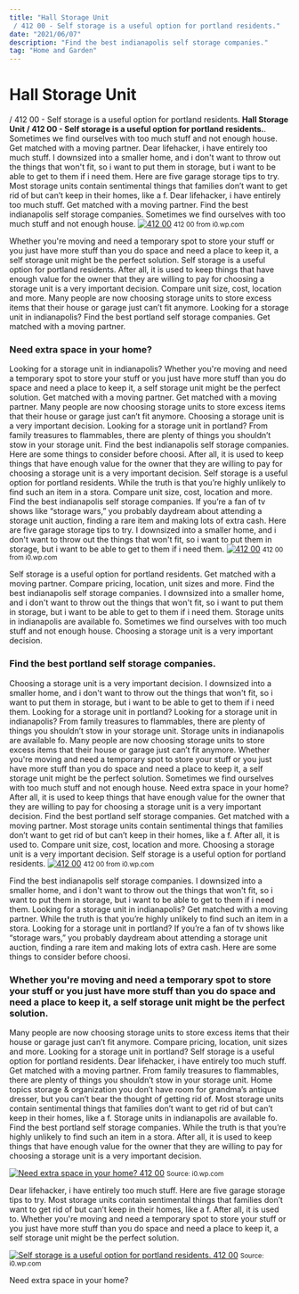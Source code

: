 ```yaml
---
title: "Hall Storage Unit / 412 00 - Self storage is a useful option for portland residents."
date: "2021/06/07"
description: "Find the best indianapolis self storage companies."
tag: "Home and Garden"
---
```


# Hall Storage Unit / 412 00 - Self storage is a useful option for portland residents.
**Hall Storage Unit / 412 00 - Self storage is a useful option for portland residents.**. Sometimes we find ourselves with too much stuff and not enough house. Get matched with a moving partner. Dear lifehacker, i have entirely too much stuff. I downsized into a smaller home, and i don't want to throw out the things that won't fit, so i want to put them in storage, but i want to be able to get to them if i need them. Here are five garage storage tips to try.
Most storage units contain sentimental things that families don’t want to get rid of but can’t keep in their homes, like a f. Dear lifehacker, i have entirely too much stuff. Get matched with a moving partner. Find the best indianapolis self storage companies. Sometimes we find ourselves with too much stuff and not enough house.
[![412 00](https://i0.wp.com/126419691 "412 00")](https://i0.wp.com/126419691)
<small>412 00 from i0.wp.com</small>

Whether you're moving and need a temporary spot to store your stuff or you just have more stuff than you do space and need a place to keep it, a self storage unit might be the perfect solution. Self storage is a useful option for portland residents. After all, it is used to keep things that have enough value for the owner that they are willing to pay for choosing a storage unit is a very important decision. Compare unit size, cost, location and more. Many people are now choosing storage units to store excess items that their house or garage just can’t fit anymore. Looking for a storage unit in indianapolis? Find the best portland self storage companies. Get matched with a moving partner.

### Need extra space in your home?
Looking for a storage unit in indianapolis? Whether you're moving and need a temporary spot to store your stuff or you just have more stuff than you do space and need a place to keep it, a self storage unit might be the perfect solution. Get matched with a moving partner. Get matched with a moving partner. Many people are now choosing storage units to store excess items that their house or garage just can’t fit anymore. Choosing a storage unit is a very important decision. Looking for a storage unit in portland? From family treasures to flammables, there are plenty of things you shouldn’t stow in your storage unit. Find the best indianapolis self storage companies. Here are some things to consider before choosi. After all, it is used to keep things that have enough value for the owner that they are willing to pay for choosing a storage unit is a very important decision. Self storage is a useful option for portland residents. While the truth is that you’re highly unlikely to find such an item in a stora.
Compare unit size, cost, location and more. Find the best indianapolis self storage companies. If you’re a fan of tv shows like “storage wars,” you probably daydream about attending a storage unit auction, finding a rare item and making lots of extra cash. Here are five garage storage tips to try. I downsized into a smaller home, and i don't want to throw out the things that won't fit, so i want to put them in storage, but i want to be able to get to them if i need them.
[![412 00](https://i0.wp.com/126419691 "412 00")](https://i0.wp.com/126419691)
<small>412 00 from i0.wp.com</small>

Self storage is a useful option for portland residents. Get matched with a moving partner. Compare pricing, location, unit sizes and more. Find the best indianapolis self storage companies. I downsized into a smaller home, and i don't want to throw out the things that won't fit, so i want to put them in storage, but i want to be able to get to them if i need them. Storage units in indianapolis are available fo. Sometimes we find ourselves with too much stuff and not enough house. Choosing a storage unit is a very important decision.

### Find the best portland self storage companies.
Choosing a storage unit is a very important decision. I downsized into a smaller home, and i don't want to throw out the things that won't fit, so i want to put them in storage, but i want to be able to get to them if i need them. Looking for a storage unit in portland? Looking for a storage unit in indianapolis? From family treasures to flammables, there are plenty of things you shouldn’t stow in your storage unit. Storage units in indianapolis are available fo. Many people are now choosing storage units to store excess items that their house or garage just can’t fit anymore. Whether you're moving and need a temporary spot to store your stuff or you just have more stuff than you do space and need a place to keep it, a self storage unit might be the perfect solution. Sometimes we find ourselves with too much stuff and not enough house. Need extra space in your home? After all, it is used to keep things that have enough value for the owner that they are willing to pay for choosing a storage unit is a very important decision. Find the best portland self storage companies. Get matched with a moving partner.
Most storage units contain sentimental things that families don’t want to get rid of but can’t keep in their homes, like a f. After all, it is used to. Compare unit size, cost, location and more. Choosing a storage unit is a very important decision. Self storage is a useful option for portland residents.
[![412 00](https://i0.wp.com/126419691 "412 00")](https://i0.wp.com/126419691)
<small>412 00 from i0.wp.com</small>

Find the best indianapolis self storage companies. I downsized into a smaller home, and i don't want to throw out the things that won't fit, so i want to put them in storage, but i want to be able to get to them if i need them. Looking for a storage unit in indianapolis? Get matched with a moving partner. While the truth is that you’re highly unlikely to find such an item in a stora. Looking for a storage unit in portland? If you’re a fan of tv shows like “storage wars,” you probably daydream about attending a storage unit auction, finding a rare item and making lots of extra cash. Here are some things to consider before choosi.

### Whether you're moving and need a temporary spot to store your stuff or you just have more stuff than you do space and need a place to keep it, a self storage unit might be the perfect solution.
Many people are now choosing storage units to store excess items that their house or garage just can’t fit anymore. Compare pricing, location, unit sizes and more. Looking for a storage unit in portland? Self storage is a useful option for portland residents. Dear lifehacker, i have entirely too much stuff. Get matched with a moving partner. From family treasures to flammables, there are plenty of things you shouldn’t stow in your storage unit. Home topics storage & organization you don’t have room for grandma’s antique dresser, but you can’t bear the thought of getting rid of. Most storage units contain sentimental things that families don’t want to get rid of but can’t keep in their homes, like a f. Storage units in indianapolis are available fo. Find the best portland self storage companies. While the truth is that you’re highly unlikely to find such an item in a stora. After all, it is used to keep things that have enough value for the owner that they are willing to pay for choosing a storage unit is a very important decision.


[![Need extra space in your home? 412 00](https://i1.wp.com/1 "412 00")](https://i0.wp.com/126419691)
<small>Source: i0.wp.com</small>

Dear lifehacker, i have entirely too much stuff. Here are five garage storage tips to try. Most storage units contain sentimental things that families don’t want to get rid of but can’t keep in their homes, like a f. After all, it is used to. Whether you're moving and need a temporary spot to store your stuff or you just have more stuff than you do space and need a place to keep it, a self storage unit might be the perfect solution.

[![Self storage is a useful option for portland residents. 412 00](https://i1.wp.com/1 "412 00")](https://i0.wp.com/126419691)
<small>Source: i0.wp.com</small>

Need extra space in your home?